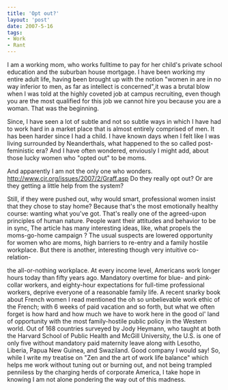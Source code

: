 ```yaml
---
title: 'Opt out?'
layout: 'post'
date: 2007-5-16
tags: 
- Work
- Rant
---
```



I am a working mom, who works fulltime to pay for her child's private school education and the suburban house mortgage. I have been working my entire adult life, having been brought up with the notion "women in are in no way inferior to men, as far as intellect is concerned",it was a brutal blow when I was told at the highly coveted job at campus recruiting, even though you are the most qualified for this job we cannot hire you because you are a woman.
That was the beginning. 

<!--more-->
Since, I have seen a lot of subtle and not so subtle ways in which I have had to work hard in a market place that is almost entirely comprised of men. It has been harder since I had a child. I have known days when I felt like I was living surrounded by Neanderthals, what happened to the so called post-feministic era? And I have often wondered, enviously I might add, about those lucky women who "opted out" to be moms.

And apparently I am not the only one who wonders.
http://www.cjr.org/issues/2007/2/Graff.asp
Do they really opt out? Or are they getting a little help from the system?

Still, if they were pushed out, why would smart, professional women
insist that they chose to stay home? Because that's the most emotionally healthy
course: wanting what you've got. That's really one of the agreed-upon
principles of human nature. People want their attitudes and behavior to be in
sync,
The article has many interesting ideas, like, what propels the moms-go-home campaign ? The usual suspects are lowered opportunity for women who are moms, high barriers to re-entry and a family hostile workplace. But there is another, interesting though very intuitive co-relation-

the all-or-nothing workplace. At every income level, Americans work
longer hours today than fifty years ago. Mandatory overtime for blue- and
pink-collar workers, and eighty-hour expectations for full-time professional
workers, deprive everyone of a reasonable family life.
A recent snarky book about French women I read mentioned the oh so unbelievable work ethic of the French; with 6 weeks of paid vacation and so forth, but what we often forget is how hard and how much we have to work here in the good ol' land of opportunity with the most family-hostile public policy in the Western world.
Out of 168 countries surveyed by Jody Heymann, who taught at both the Harvard School of Public Health and McGill University, the U.S. is one of only five without mandatory paid maternity leave along with Lesotho, Liberia, Papua New Guinea, and Swaziland.
Good company I would say!
So, while I write my treatise on "Zen and the art of work life balance" which helps me work without tuning out or burning out, and not being trampled penniless by the charging herds of corporate America, I take hope in knowing I am not alone pondering the way out of this madness.
